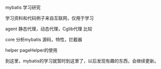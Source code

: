mybatis 学习研究

学习资料和代码例子来自互联网，仅用于学习  

agent 静态代理，动态代理，Cglib代理 比较

core 分析mybatis 源码，特性，拦截器

helper pageHelper的使用



到这里，mybatis的学习就暂时到这里了，以后发现有趣的东西，会继续更新。